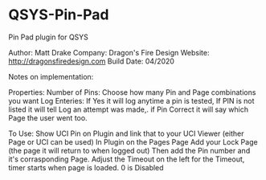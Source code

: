 # QSYS-Pin-Pad
Pin Pad plugin for QSYS

Author: Matt Drake
Company: Dragon's Fire Design
Website: http://dragonsfiredesign.com
Build Date: 04/2020

Notes on implementation:

Properties:
Number of Pins: Choose how many Pin and Page combinations you want
Log Enteries: If Yes it will log anytime a pin is tested,
   If PIN is not listed it will tell Log an attempt was made,.
   if Pin Correct it will say which Page the user went too.

To Use:
Show UCI Pin on Plugin and link that to your UCI Viewer (either Page or UCI can be used)
In Plugin on the Pages Page Add your Lock Page (the page it will return to when logged out)
Then add the Pin number and it's corrasponding Page.
Adjust the Timeout on the left for the Timeout, timer starts when page is loaded. 0 is Disabled
